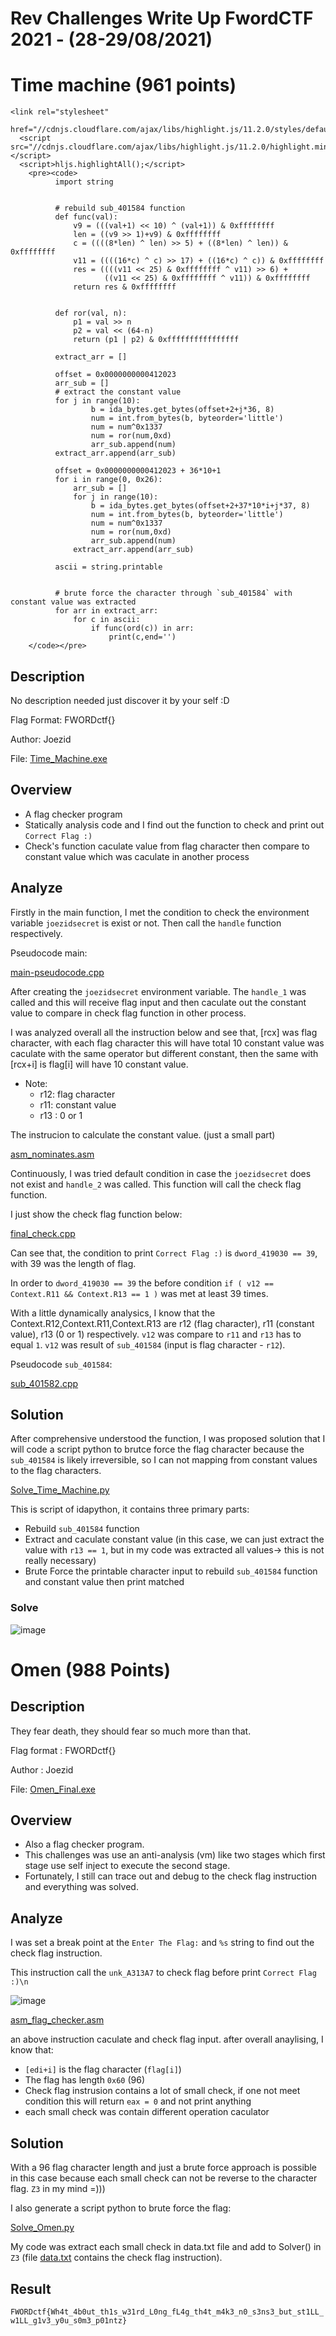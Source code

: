 # **Rev Challenges Write Up FwordCTF 2021 - (28-29/08/2021)**
# Time machine (961 points)

    <link rel="stylesheet"
      href="//cdnjs.cloudflare.com/ajax/libs/highlight.js/11.2.0/styles/default.min.css">
      <script src="//cdnjs.cloudflare.com/ajax/libs/highlight.js/11.2.0/highlight.min.js"></script>
      <script>hljs.highlightAll();</script>
        <pre><code>
              import string


              # rebuild sub_401584 function
              def func(val):
                  v9 = (((val+1) << 10) ^ (val+1)) & 0xffffffff
                  len = ((v9 >> 1)+v9) & 0xffffffff
                  c = ((((8*len) ^ len) >> 5) + ((8*len) ^ len)) & 0xffffffff
                  v11 = ((((16*c) ^ c) >> 17) + ((16*c) ^ c)) & 0xffffffff
                  res = ((((v11 << 25) & 0xffffffff ^ v11) >> 6) +
                         ((v11 << 25) & 0xffffffff ^ v11)) & 0xffffffff
                  return res & 0xffffffff


              def ror(val, n):
                  p1 = val >> n
                  p2 = val << (64-n)
                  return (p1 | p2) & 0xffffffffffffffff

              extract_arr = []

              offset = 0x0000000000412023
              arr_sub = []
              # extract the constant value
              for j in range(10):
                      b = ida_bytes.get_bytes(offset+2+j*36, 8)
                      num = int.from_bytes(b, byteorder='little')
                      num = num^0x1337
                      num = ror(num,0xd)
                      arr_sub.append(num)
              extract_arr.append(arr_sub)

              offset = 0x0000000000412023 + 36*10+1
              for i in range(0, 0x26):
                  arr_sub = []
                  for j in range(10):
                      b = ida_bytes.get_bytes(offset+2+37*10*i+j*37, 8)
                      num = int.from_bytes(b, byteorder='little')
                      num = num^0x1337
                      num = ror(num,0xd)
                      arr_sub.append(num)
                  extract_arr.append(arr_sub)

              ascii = string.printable


              # brute force the character through `sub_401584` with constant value was extracted
              for arr in extract_arr:
                  for c in ascii:
                      if func(ord(c)) in arr:
                          print(c,end='')
        </code></pre>


## Description

No description needed just discover it by your self :D

Flag Format: FWORDctf{}

Author: Joezid 

File: [Time_Machine.exe](https://github.com/IxZZZ/CTF_JOINED/blob/main/FwordCTF/RE/Time%20Machine/Time_Machine.exe?raw=true)

## Overview 

- A flag checker program
- Statically analysis code and I find out the function to check and print out `Correct Flag :)`
- Check's function caculate value from flag character then compare to constant value which was caculate in another process

## Analyze

Firstly in the main function, I met the condition to check the environment variable `joezidsecret` is exist or not. Then call the `handle` function respectively.

Pseudocode main:

[main-pseudocode.cpp](main-pseudocode.cpp.md ':include')

After creating the `joezidsecret` environment variable. The `handle_1` was called and this will receive flag input and then caculate out the constant value to compare in check flag function in other process.

I was analyzed overall all the instruction below and see that, [rcx] was flag character, with each flag character this will have total 10 constant value was caculate with the same operator but different constant, then the same with [rcx+i] is flag[i] will have 10 constant value.
- Note: 
  - r12: flag character
  - r11: constant value
  - r13 : 0 or 1

The instrucion to calculate the constant value. (just a small part)

[asm_nominates.asm](asm_nominates.asm.md ':include')


Continuously, I was tried default condition in case the `joezidsecret` does not exist and `handle_2` was called. This function will call the check flag function.

I just show the check flag function below:

[final_check.cpp](final_check.cpp.md ':include')

Can see that, the condition to print `Correct Flag :)` is `dword_419030 == 39`, with 39 was the length of flag.

In order to `dword_419030 == 39` the before condition `if ( v12 == Context.R11 && Context.R13 == 1 )` was met at least 39 times.

With a little dynamically analysics, I know that the Context.R12,Context.R11,Context.R13 are r12 (flag character), r11 (constant value), r13 (0 or 1) respectively. `v12` was compare to `r11` and `r13` has to equal `1`. `v12` was result of `sub_401584` (input is flag character - `r12`).

Pseudocode `sub_401584`:

[sub_401582.cpp](sub_401584.cpp.md ':include')

## Solution

After comprehensive understood the function, I was proposed solution that I will code a script python to brutce force the flag character because the `sub_401584` is likely irreversible, so I can not mapping from constant values to the flag characters.

[Solve_Time_Machine.py](Solve_Time_Machine.py.md ':include')

This is script of idapython, it contains three primary parts:

- Rebuild `sub_401584` function
- Extract and caculate constant value (in this case, we can just extract the value with `r13 == 1`, but in my code was extracted all values-> this is not really necessary)
- Brute Force the printable character input to rebuild `sub_401584` function and constant value then print matched

### Solve
![image](https://user-images.githubusercontent.com/31529599/131258401-5a158dab-b7e5-48d2-9a4b-ece6a62c7111.png)


# Omen (988 Points)

## Description

They fear death, they should fear so much more than that.

Flag format : FWORDctf{}

Author : Joezid

File: [Omen_Final.exe](https://github.com/IxZZZ/CTF_JOINED/blob/main/FwordCTF/RE/Omen/Omen_Final.exe?raw=true)

## Overview

- Also a flag checker program.
- This challenges was use an anti-analysis (vm) like two stages which first stage use self inject to execute the second stage.
- Fortunately, I still can trace out and debug to the check flag instruction and everything was solved.

## Analyze

I was set a break point at the `Enter The Flag:` and `%s` string to find out the check flag instruction.

This instruction call the `unk_A313A7` to check flag before print `Correct Flag :)\n`

![image](https://user-images.githubusercontent.com/31529599/131258958-7b25bbde-e668-4d55-a5ad-c4ea70c696a7.png)

[asm_flag_checker.asm](asm_flag_checker.asm.md ':include')

an above instruction caculate and check flag input. after overall anaylising, I know that:
- `[edi+i]` is the flag character (`flag[i]`)
- The flag has length `0x60` (96)
- Check flag instrusion contains a lot of small check, if one not meet condition this will return `eax = 0` and not print anything
- each small check was contain different operation caculator

## Solution

With a 96 flag character length and just a brute force approach is possible in this case because each small check can not be reverse to the character flag. `Z3` in my mind =)))

I also generate a script python to brute force the flag:

[Solve_Omen.py](Solve_Omen.py.md ':include')


My code was extract each small check in data.txt file and add to Solver() in `Z3` (file [data.txt](https://raw.githubusercontent.com/IxZZZ/CTF_JOINED/main/FwordCTF/RE/Omen/data.txt) contains the check flag instruction).

## Result

`FWORDctf{Wh4t_4b0ut_th1s_w31rd_L0ng_fL4g_th4t_m4k3_n0_s3ns3_but_st1LL_w1LL_g1v3_y0u_s0m3_p01ntz}`





